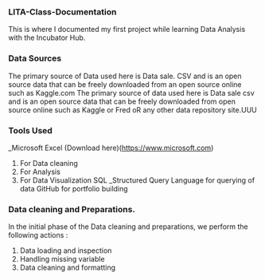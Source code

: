 ### LITA-Class-Documentation
This is where I documented my first project while learning Data Analysis with the Incubator Hub.

### Data Sources
The primary source of Data used here is Data sale. CSV and is an open source data that can be freely downloaded from an open source online such as Kaggle.com
The primary source of data used here is Data sale csv and is an open source data that can be freely downloaded from open source online such as Kaggle or Fred oR any other data repository site.UUU

### Tools Used
_Microsoft Excel (Download here)(https://www.microsoft.com)
1. For Data cleaning
2. For Analysis
3. For Data Visualization
SQL _Structured Query Language for querying of data
GitHub for portfolio building
 
### Data cleaning and Preparations. 
In the initial phase of the Data cleaning and preparations, we perform the following actions :
1. Data loading and inspection
2. Handling missing variable
3. Data cleaning and formatting
